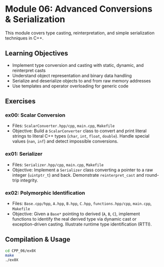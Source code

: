 # Module 06: Advanced Conversions & Serialization

This module covers type casting, reinterpretation, and simple serialization techniques in C++.

## Learning Objectives

- Implement type conversion and casting with static, dynamic, and reinterpret casts
- Understand object representation and binary data handling
- Serialize and deserialize objects to and from raw memory addresses
- Use templates and operator overloading for generic code

## Exercises

### ex00: Scalar Conversion
- Files: `ScalarConverter.hpp/cpp`, `main.cpp`, `Makefile`
- Objective: Build a `ScalarConverter` class to convert and print literal strings to literal C++ types (`char`, `int`, `float`, `double`). Handle special values (`nan`, `inf`) and detect impossible conversions.

### ex01: Serializer
- Files: `Serializer.hpp/cpp`, `main.cpp`, `Makefile`
- Objective: Implement a `Serializer` class converting a pointer to a raw integer (`uintptr_t`) and back. Demonstrate `reinterpret_cast` and round-trip integrity.

### ex02: Polymorphic Identification
- Files: `Base.cpp/hpp`, `A.hpp`, `B.hpp`, `C.hpp`, `functions.hpp/cpp`, `main.cpp`, `Makefile`
- Objective: Given a `Base*` pointing to derived (`A`, `B`, `C`), implement functions to identify the real derived type via dynamic cast or exception-driven casting. Illustrate runtime type identification (RTTI).

## Compilation & Usage

```bash
cd CPP_06/ex0X
make
./ex0X
```
